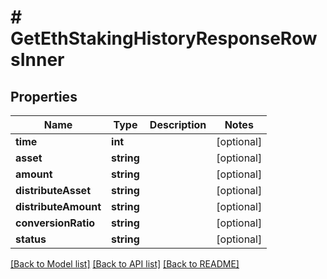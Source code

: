 # # GetEthStakingHistoryResponseRowsInner

## Properties

Name | Type | Description | Notes
------------ | ------------- | ------------- | -------------
**time** | **int** |  | [optional]
**asset** | **string** |  | [optional]
**amount** | **string** |  | [optional]
**distributeAsset** | **string** |  | [optional]
**distributeAmount** | **string** |  | [optional]
**conversionRatio** | **string** |  | [optional]
**status** | **string** |  | [optional]

[[Back to Model list]](../../README.md#models) [[Back to API list]](../../README.md#endpoints) [[Back to README]](../../README.md)
